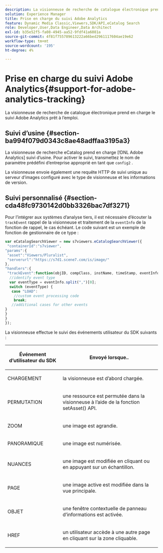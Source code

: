 ```yaml
---
description: La visionneuse de recherche de catalogue électronique prend en charge le suivi Adobe Analytics prêt à l’emploi.
solution: Experience Manager
title: Prise en charge du suivi Adobe Analytics
feature: Dynamic Media Classic,Viewers,SDK/API,eCatalog Search
role: Developer,User,Data Engineer,Data Architect
exl-id: b35e52f5-fa08-4945-aa52-9fdf41a6081a
source-git-commit: 4f81f755789613222a66bed2961117604ae19e62
workflow-type: tm+mt
source-wordcount: '195'
ht-degree: 4%

---
```


# Prise en charge du suivi Adobe Analytics{#support-for-adobe-analytics-tracking}

La visionneuse de recherche de catalogue électronique prend en charge le suivi Adobe Analytics prêt à l’emploi.

## Suivi d’usine {#section-ba994f079d0343c8ae48adffaa3195a3}

La visionneuse de recherche eCatalog prend en charge [!DNL Adobe Analytics] suivi d’usine. Pour activer le suivi, transmettez le nom de paramètre prédéfini d’entreprise approprié en tant que `config2` .

La visionneuse envoie également une requête HTTP de suivi unique au serveur d’images configuré avec le type de visionneuse et les informations de version.

## Suivi personnalisé {#section-cda48fc9730142d0bb3326bac7df3271}

Pour l’intégrer aux systèmes d’analyse tiers, il est nécessaire d’écouter la `trackEvent` rappel de la visionneuse et traitement de la `eventInfo` de la fonction de rappel, le cas échéant. Le code suivant est un exemple de fonction de gestionnaire de ce type :

```javascript {.line-numbers}
var eCatalogSearchViewer = new s7viewers.eCatalogSearchViewer({ 
 "containerId":"s7viewer", 
"params":{ 
 "asset":"Viewers/Pluralist", 
 "serverurl":"https://s7d1.scene7.com/is/image/" 
}, 
"handlers":{ 
 "trackEvent":function(objID, compClass, instName, timeStamp, eventInfo) { 
  //identify event type 
  var eventType = eventInfo.split(",")[0]; 
  switch (eventType) { 
   case "LOAD": 
    //custom event processing code 
    break; 
   //additional cases for other events 
} 
} 
} 
});
```

La visionneuse effectue le suivi des événements utilisateur du SDK suivants :

<table id="table_5D090E6614974D968E1A93B5727D859C"> 
 <thead> 
  <tr> 
   <th colname="col1" class="entry"> <p>Événement d’utilisateur du SDK </p> </th> 
   <th colname="col2" class="entry"> <p>Envoyé lorsque.. </p> </th> 
  </tr> 
 </thead>
 <tbody> 
  <tr> 
   <td colname="col1"> <p> <span class="codeph"> CHARGEMENT </span> </p> </td> 
   <td colname="col2"> <p>la visionneuse est d’abord chargée. </p> </td> 
  </tr> 
  <tr> 
   <td colname="col1"> <p> <span class="codeph"> PERMUTATION </span> </p> </td> 
   <td colname="col2"> <p>une ressource est permutée dans la visionneuse à l’aide de la fonction <span class="codeph"> setAsset() </span> API. </p> </td> 
  </tr> 
  <tr> 
   <td colname="col1"> <p> <span class="codeph"> ZOOM </span> </p> </td> 
   <td colname="col2"> <p> une image est agrandie. </p> </td> 
  </tr> 
  <tr> 
   <td colname="col1"> <p> <span class="codeph"> PANORAMIQUE </span> </p> </td> 
   <td colname="col2"> <p>une image est numérisée. </p> </td> 
  </tr> 
  <tr> 
   <td colname="col1"> <p> <span class="codeph"> NUANCES </span> </p> </td> 
   <td colname="col2"> <p> une image est modifiée en cliquant ou en appuyant sur un échantillon. </p> </td> 
  </tr> 
  <tr> 
   <td colname="col1"> <p> <span class="codeph"> PAGE </span> </p> </td> 
   <td colname="col2"> <p> une image active est modifiée dans la vue principale. </p> </td> 
  </tr> 
  <tr> 
   <td colname="col1"> <p> <span class="codeph"> OBJET </span> </p> </td> 
   <td colname="col2"> <p>une fenêtre contextuelle de panneau d’informations est activée. </p> </td> 
  </tr> 
  <tr> 
   <td colname="col1"> <p> <span class="codeph"> HREF </span> </p> </td> 
   <td colname="col2"> <p>un utilisateur accède à une autre page en cliquant sur la zone cliquable. </p> </td> 
  </tr> 
 </tbody> 
</table>
